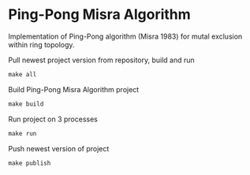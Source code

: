 # Ping-Pong Misra Algorithm
Implementation of Ping-Pong algorithm (Misra 1983) for mutal exclusion within ring topology.

Pull newest project version from repository, build and run
``` C
make all
```

Build Ping-Pong Misra Algorithm project
``` C
make build
```
Run project on 3 processes
``` C
make run
```

Push newest version of project
``` C
make publish
```
